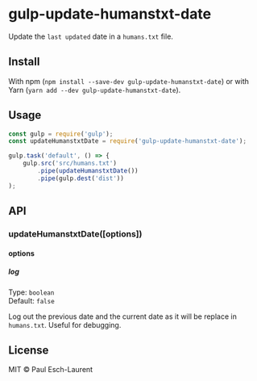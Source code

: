 # gulp-update-humanstxt-date

Update the `last updated` date in a `humans.txt` file.

## Install

With npm (`npm install --save-dev gulp-update-humanstxt-date`) or with Yarn (`yarn add --dev gulp-update-humanstxt-date`).


## Usage

```js
const gulp = require('gulp');
const updateHumanstxtDate = require('gulp-update-humanstxt-date');

gulp.task('default', () => {
	gulp.src('src/humans.txt')
		.pipe(updateHumanstxtDate())
		.pipe(gulp.dest('dist'))
);
```

## API

### updateHumanstxtDate([options])

#### options

##### log

Type: `boolean`<br>
Default: `false`

Log out the previous date and the current date as it will be replace in `humans.txt`. Useful for debugging.


## License

MIT © Paul Esch-Laurent
